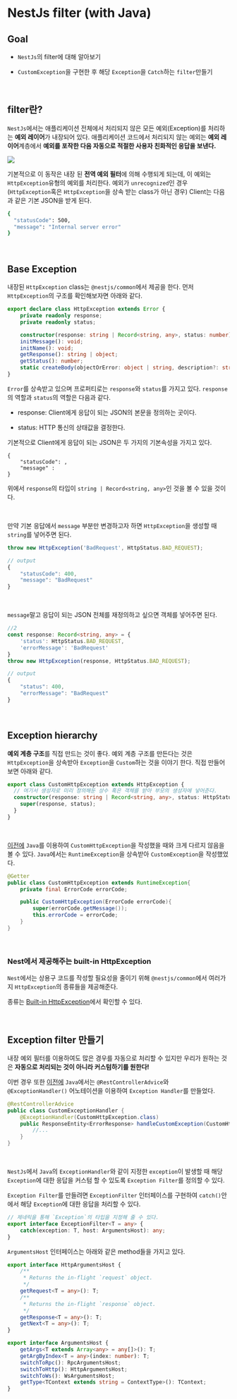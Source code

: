 # NestJs filter (with Java)

## Goal

- `NestJs`의 filter에 대해 알아보기

- `CustomException`을 구현한 후 해당 `Exception`을 `Catch`하는 `filter`만들기


<br>


## filter란?

`NestJs`에서는 애플리케이션 전체에서 처리되지 않은 모든 예외(Exception)를 처리하는 **예외 레이어**가 내장되어 있다. 애플리케이션 코드에서 처리되지 않는 예외는 **예외 레이어**계층에서 **예외를 포작한 다음 자동으로 적절한 사용자 친화적인 응답을 보낸다.**

<img src = https://docs.nestjs.com/assets/Filter_1.png>

<br>

기본적으로 이 동작은 내장 된 **전역 예외 필터**에 의해 수행되게 되는데, 이 예외는 `HttpException`유형의 예외를 처리한다. 예외가 `unrecognized`인 경우(`HttpException`혹은 `HttpException`을 상속 받는 class가 아닌 경우) Client는 다음과 같은 기본 JSON을 받게 된다.

```zsh
{
  "statusCode": 500,
  "message": "Internal server error"
}
```

<br>

## Base Exception

내장된 `HttpException` class는 `@nestjs/common`에서 제공을 한다. 먼저 `HttpException`의 구조를 확인해보자면 아래와 같다.

```ts
export declare class HttpException extends Error {
    private readonly response;
    private readonly status;

    constructor(response: string | Record<string, any>, status: number);
    initMessage(): void;
    initName(): void;
    getResponse(): string | object;
    getStatus(): number;
    static createBody(objectOrError: object | string, description?: string, statusCode?: number): object;
}
```

`Error`를 상속받고 있으며 프로퍼티로는 `response`와 `status`를 가지고 있다. `response`의 역할과 `status`의 역할은 다음과 같다.

- response: Client에게 응답이 되는 JSON의 본문을 정의하는 곳이다.

- status: HTTP 통신의 상태값을 결정한다.

기본적으로 Client에게 응답이 되는 JSON은 두 가지의 기본속성을 가지고 있다.

```
{
    "statusCode": ,
    "message" : 
}
```

위에서 `response`의 타입이 `string | Record<string, any>`인 것을 볼 수 있을 것이다.

<br>

만약 기본 응답에서 `message` 부분만 변경하고자 하면 `HttpException`을 생성할 때 `string`를 넣어주면 된다.

```ts
throw new HttpException('BadRequest', HttpStatus.BAD_REQUEST);

// output
{
    "statusCode": 400,
    "message": "BadRequest"
}
```

<br>

`message`말고 응답이 되는 JSON 전체를 재정의하고 싶으면 객체를 넣어주면 된다.

```ts
//2
const response: Record<string, any> = {
    'status': HttpStatus.BAD_REQUEST,
    'errorMessage': 'BadRequest'
}
throw new HttpException(response, HttpStatus.BAD_REQUEST);

// output
{
    "status": 400,
    "errorMessage": "BadRequest"
}
```

<Br>

## Exception hierarchy

**예외 계층 구조**를 직접 만드는 것이 좋다. 예외 계층 구조를 만든다는 것은 `HttpException`을 상속받아 `Exception`을 `Custom`하는 것을 이야기 한다. 직접 만들어 보면 아래와 같다.

```ts
export class CustomHttpException extends HttpException {
  // 여기서 생성자로 미리 정의해둔 상수 혹은 객체를 받아 부모의 생성자에 넣어준다.
  constructor(response: string | Record<string, any>, status: HttpStatus) {
    super(response, status);
  }
}
```

<br>

[이전에](https://github.com/leewoooo/todoList/blob/main/todo/src/main/java/leewoooo/todo/exception/todo/CustomHttpException.java) `Java`를 이용하여 `CustomHttpException`을 작성했을 때와 크게 다르지 않음을 볼 수 있다. `Java`에서는 `RuntimeException`을 상속받아 `CustomException`을 작성했었다.

```java
@Getter
public class CustomHttpException extends RuntimeException{
    private final ErrorCode errorCode;

    public CustomHttpException(ErrorCode errorCode){
        super(errorCode.getMessage());
        this.errorCode = errorCode;
    }
}
```

<br>

### Nest에서 제공해주는 built-in HttpException

`Nest`에서는 상용구 코드를 작성할 필요성을 줄이기 위해 `@nestjs/common`에서 여러가지 `HttpException`의 종류들을 제공해준다.

종류는 [Built-in HttpException](https://docs.nestjs.com/exception-filters#built-in-http-exceptions)에서 확인할 수 있다.

<br>

## Exception filter 만들기

내장 예외 필터를 이용하여도 많은 경우를 자동으로 처리할 수 있지만 우리가 원하는 것은 **자동으로 처리되는 것이 아니라 커스텀하기를 원한다!** 

이번 경우 또한 [이전에](https://github.com/leewoooo/todoList/blob/main/todo/src/main/java/leewoooo/todo/controller/exception/CustomExceptionHandler.java) `Java`에서는 `@RestControllerAdvice`와 `@ExceptionHandler()` 어노테이션을 이용하여 `Exception Handler`를 만들었다.

```java
@RestControllerAdvice
public class CustomExceptionHandler {
    @ExceptionHandler(CustomHttpException.class)
    public ResponseEntity<ErrorResponse> handleCustomException(CustomHttpException e) {
        //...
    }
}
```

<br>

`NestJs`에서 `Java`의 `ExceptionHandler`와 같이 지정한 `exception`이 발생할 때 해당 `Exception`에 대한 응답을 커스텀 할 수 있도록 `Exception Filter`를 정의할 수 있다.

`Exception Filter`를 만들려면 `ExceptionFilter` 인터페이스를 구현하여 `catch()`안에서 해당 `Exception`에 대한 응답을 처리할 수 있다.

```ts
// 제네릭을 통해 `Exception`의 타입을 지정해 줄 수 있다.
export interface ExceptionFilter<T = any> {
    catch(exception: T, host: ArgumentsHost): any;
}
```

`ArgumentsHost` 인터페이스는 아래와 같은 method들을 가지고 있다.

```ts
export interface HttpArgumentsHost {
    /**
     * Returns the in-flight `request` object.
     */
    getRequest<T = any>(): T;
    /**
     * Returns the in-flight `response` object.
     */
    getResponse<T = any>(): T;
    getNext<T = any>(): T;
}

export interface ArgumentsHost {
    getArgs<T extends Array<any> = any[]>(): T;
    getArgByIndex<T = any>(index: number): T;
    switchToRpc(): RpcArgumentsHost;
    switchToHttp(): HttpArgumentsHost;
    switchToWs(): WsArgumentsHost;
    getType<TContext extends string = ContextType>(): TContext;
}
```



